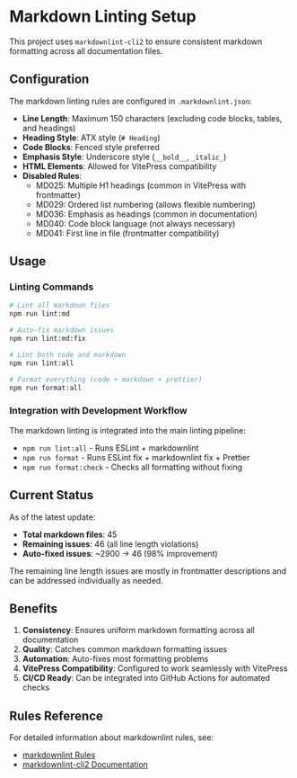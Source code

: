 # Markdown Linting Setup

This project uses `markdownlint-cli2` to ensure consistent markdown formatting across all documentation files.

## Configuration

The markdown linting rules are configured in `.markdownlint.json`:

- **Line Length**: Maximum 150 characters (excluding code blocks, tables, and headings)
- **Heading Style**: ATX style (`# Heading`)
- **Code Blocks**: Fenced style preferred
- **Emphasis Style**: Underscore style (`__bold__`, `_italic_`)
- **HTML Elements**: Allowed for VitePress compatibility
- **Disabled Rules**:
  - MD025: Multiple H1 headings (common in VitePress with frontmatter)
  - MD029: Ordered list numbering (allows flexible numbering)
  - MD036: Emphasis as headings (common in documentation)
  - MD040: Code block language (not always necessary)
  - MD041: First line in file (frontmatter compatibility)

## Usage

### Linting Commands

```bash
# Lint all markdown files
npm run lint:md

# Auto-fix markdown issues
npm run lint:md:fix

# Lint both code and markdown
npm run lint:all

# Format everything (code + markdown + prettier)
npm run format:all
```

### Integration with Development Workflow

The markdown linting is integrated into the main linting pipeline:

- `npm run lint:all` - Runs ESLint + markdownlint
- `npm run format` - Runs ESLint fix + markdownlint fix + Prettier
- `npm run format:check` - Checks all formatting without fixing

## Current Status

As of the latest update:
- **Total markdown files**: 45
- **Remaining issues**: 46 (all line length violations)
- **Auto-fixed issues**: ~2900 → 46 (98% improvement)

The remaining line length issues are mostly in frontmatter descriptions and can be addressed individually as needed.

## Benefits

1. **Consistency**: Ensures uniform markdown formatting across all documentation
2. **Quality**: Catches common markdown formatting issues
3. **Automation**: Auto-fixes most formatting problems
4. **VitePress Compatibility**: Configured to work seamlessly with VitePress
5. **CI/CD Ready**: Can be integrated into GitHub Actions for automated checks

## Rules Reference

For detailed information about markdownlint rules, see:
- [markdownlint Rules](https://github.com/DavidAnson/markdownlint/blob/main/doc/Rules.md)
- [markdownlint-cli2 Documentation](https://github.com/DavidAnson/markdownlint-cli2)
